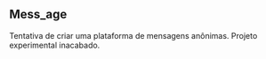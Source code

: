 ## Mess_age
Tentativa de criar uma plataforma de mensagens anônimas.
Projeto experimental inacabado.
